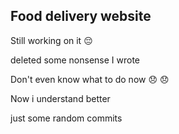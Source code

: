 ## Food delivery website 

Still working on it 😔 

deleted some nonsense I wrote 

Don't even know what to do now 😞 😞 

Now i understand better 

just some random commits
